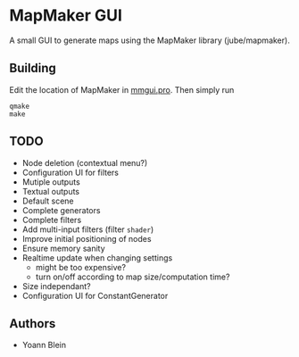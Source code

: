 # MapMaker GUI
A small GUI to generate maps using the MapMaker library (jube/mapmaker).

## Building
Edit the location of MapMaker in [mmgui.pro](./mmgui.pro). Then simply run

    qmake
    make

## TODO
* Node deletion (contextual menu?)
* Configuration UI for filters
* Mutiple outputs
* Textual outputs
* Default scene
* Complete generators
* Complete filters
* Add multi-input filters (filter `shader`)
* Improve initial positioning of nodes
* Ensure memory sanity
* Realtime update when changing settings
    * might be too expensive?
    * turn on/off according to map size/computation time?
* Size independant?
* Configuration UI for ConstantGenerator

## Authors
- Yoann Blein
